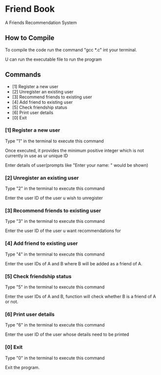 # Friend Book

A Friends Recommendation System

## How to Compile

To compile the code run the command "gcc *.c" int your terminal.

U can run the executable file to run the program

## Commands

- [1] Register a new user
- [2] Unregister an existing user
- [3] Recommend friends to existing user
- [4] Add friend to existing user
- [5] Check friendship status
- [6] Print user details
- [0] Exit

### [1] Register a new user

Type "1" in the terminal to execute this command

Once executed, it provides the minimum positive integer which is not currently in use as ur unique ID

Enter details of user(prompts like "Enter your name: " would be shown)


### [2] Unregister an existing user

Type "2" in the terminal to execute this command

Enter the user ID of the user u wish to unregister

### [3] Recommend friends to existing user

Type "3" in the terminal to execute this command

Enter the user ID of the user u want recommendations for

### [4] Add friend to existing user

Type "4" in the terminal to execute this command

Enter the user IDs of A and B where B will be added as a friend of A.

### [5] Check friendship status

Type "5" in the terminal to execute this command

Enter the user IDs of A and B, function will check whether B is a friend of A or not.

### [6] Print user details

Type "6" in the terminal to execute this command

Enter the user ID of the user whose details need to be printed

### [0] Exit

Type "0" in the terminal to execute this command

Exit the program.
